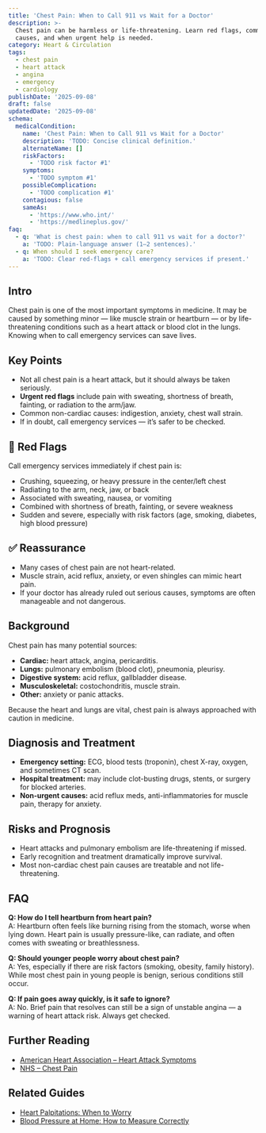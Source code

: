 ```yaml
---
title: 'Chest Pain: When to Call 911 vs Wait for a Doctor'
description: >-
  Chest pain can be harmless or life-threatening. Learn red flags, common
  causes, and when urgent help is needed.
category: Heart & Circulation
tags:
  - chest pain
  - heart attack
  - angina
  - emergency
  - cardiology
publishDate: '2025-09-08'
draft: false
updatedDate: '2025-09-08'
schema:
  medicalCondition:
    name: 'Chest Pain: When to Call 911 vs Wait for a Doctor'
    description: 'TODO: Concise clinical definition.'
    alternateName: []
    riskFactors:
      - 'TODO risk factor #1'
    symptoms:
      - 'TODO symptom #1'
    possibleComplication:
      - 'TODO complication #1'
    contagious: false
    sameAs:
      - 'https://www.who.int/'
      - 'https://medlineplus.gov/'
faq:
  - q: 'What is chest pain: when to call 911 vs wait for a doctor?'
    a: 'TODO: Plain-language answer (1–2 sentences).'
  - q: When should I seek emergency care?
    a: 'TODO: Clear red-flags + call emergency services if present.'
---
```

## Intro
Chest pain is one of the most important symptoms in medicine. It may be caused by something minor — like muscle strain or heartburn — or by life-threatening conditions such as a heart attack or blood clot in the lungs. Knowing when to call emergency services can save lives.

## Key Points
- Not all chest pain is a heart attack, but it should always be taken seriously.  
- **Urgent red flags** include pain with sweating, shortness of breath, fainting, or radiation to the arm/jaw.  
- Common non-cardiac causes: indigestion, anxiety, chest wall strain.  
- If in doubt, call emergency services — it’s safer to be checked.  

## 🚨 Red Flags
Call emergency services immediately if chest pain is:  
- Crushing, squeezing, or heavy pressure in the center/left chest  
- Radiating to the arm, neck, jaw, or back  
- Associated with sweating, nausea, or vomiting  
- Combined with shortness of breath, fainting, or severe weakness  
- Sudden and severe, especially with risk factors (age, smoking, diabetes, high blood pressure)  

## ✅ Reassurance
- Many cases of chest pain are not heart-related.  
- Muscle strain, acid reflux, anxiety, or even shingles can mimic heart pain.  
- If your doctor has already ruled out serious causes, symptoms are often manageable and not dangerous.  

## Background
Chest pain has many potential sources:  
- **Cardiac:** heart attack, angina, pericarditis.  
- **Lungs:** pulmonary embolism (blood clot), pneumonia, pleurisy.  
- **Digestive system:** acid reflux, gallbladder disease.  
- **Musculoskeletal:** costochondritis, muscle strain.  
- **Other:** anxiety or panic attacks.  

Because the heart and lungs are vital, chest pain is always approached with caution in medicine.

## Diagnosis and Treatment
- **Emergency setting:** ECG, blood tests (troponin), chest X-ray, oxygen, and sometimes CT scan.  
- **Hospital treatment:** may include clot-busting drugs, stents, or surgery for blocked arteries.  
- **Non-urgent causes:** acid reflux meds, anti-inflammatories for muscle pain, therapy for anxiety.  

## Risks and Prognosis
- Heart attacks and pulmonary embolism are life-threatening if missed.  
- Early recognition and treatment dramatically improve survival.  
- Most non-cardiac chest pain causes are treatable and not life-threatening.  

## FAQ
**Q: How do I tell heartburn from heart pain?**  
A: Heartburn often feels like burning rising from the stomach, worse when lying down. Heart pain is usually pressure-like, can radiate, and often comes with sweating or breathlessness.  

**Q: Should younger people worry about chest pain?**  
A: Yes, especially if there are risk factors (smoking, obesity, family history). While most chest pain in young people is benign, serious conditions still occur.  

**Q: If pain goes away quickly, is it safe to ignore?**  
A: No. Brief pain that resolves can still be a sign of unstable angina — a warning of heart attack risk. Always get checked.  

## Further Reading
- [American Heart Association – Heart Attack Symptoms](https://www.heart.org/en/health-topics/heart-attack/warning-signs-of-a-heart-attack)  
- [NHS – Chest Pain](https://www.nhs.uk/conditions/chest-pain/)  

## Related Guides
- [Heart Palpitations: When to Worry](/guides/heart-palpitations)  
- [Blood Pressure at Home: How to Measure Correctly](/guides/blood-pressure-at-home)  
